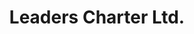 ---
title: "Leaders Charter Ltd."
address: "Leader Charters Ltd., Upper Quay, Westport, Co. Mayo"
tel: "+353 (0)86 809 0476"
county: "Mayo"
category: "Sailing"
type: "Content"
lat: "53.799705505371094"
lng: "-9.522770881652832"
---